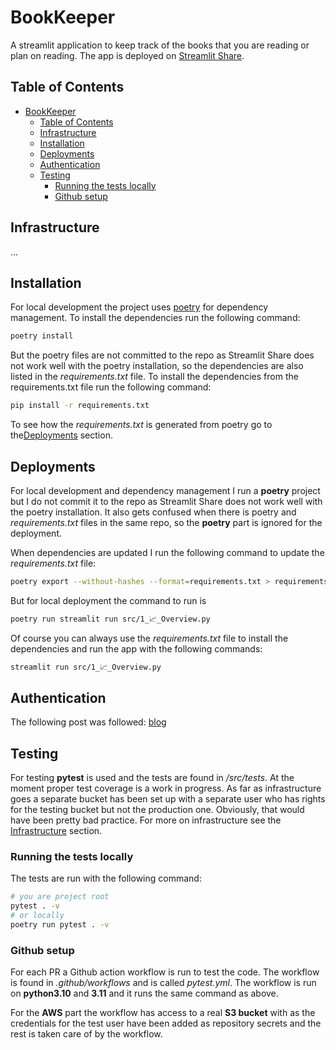 # BookKeeper

A streamlit application to keep track of the books that you are reading or plan on reading. The app is deployed on [Streamlit Share](https://bookkeeper.streamlit.app/).

## Table of Contents

- [BookKeeper](#bookkeeper)
  - [Table of Contents](#table-of-contents)
  - [Infrastructure](#infrastructure)
  - [Installation](#installation)
  - [Deployments](#deployments)
  - [Authentication](#authentication)
  - [Testing](#testing)
    - [Running the tests locally](#running-the-tests-locally)
    - [Github setup](#github-setup)

## Infrastructure

...

## Installation

For local development the project uses [poetry](https://python-poetry.org/) for dependency management. To install the dependencies run the following command:

```bash
poetry install
```

But the poetry files are not committed to the repo as Streamlit Share does not work well with the poetry installation, so the dependencies are also listed in the _requirements.txt_ file. To install the dependencies from the requirements.txt file run the following command:

```bash
pip install -r requirements.txt
```

To see how the _requirements.txt_ is generated from poetry go to the[Deployments](#deployments) section.

## Deployments

For local development and dependency management I run a **poetry** project but I do not commit it to the repo as Streamlit Share does not work well with the poetry installation. It also gets confused when there is poetry and _requirements.txt_ files in the same repo, so the **poetry** part is ignored for the deployment.

When dependencies are updated I run the following command to update the _requirements.txt_ file:

```bash
poetry export --without-hashes --format=requirements.txt > requirements.txt
```

But for local deployment the command to run is

```bash
poetry run streamlit run src/1_📈_Overview.py
```

Of course you can always use the _requirements.txt_ file to install the dependencies and run the app with the following commands:

```bash
streamlit run src/1_📈_Overview.py
```

## Authentication

The following post was followed: [blog](https://blog.streamlit.io/streamlit-authenticator-part-1-adding-an-authentication-component-to-your-app/)

## Testing

For testing **pytest** is used and the tests are found in _/src/tests_. At the moment proper test coverage is a work in progress.
As far as infrastructure goes a separate bucket has been set up with a separate user who has rights for the testing bucket but not the production one. Obviously, that would have been pretty bad practice. For more on infrastructure see the [Infrastructure](#infrastructure) section.

### Running the tests locally

The tests are run with the following command:

```bash
# you are project root
pytest . -v
# or locally
poetry run pytest . -v
```

### Github setup

For each PR a Github action workflow is run to test the code. The workflow is found in _.github/workflows_ and is called _pytest.yml_. The workflow is run on **python3.10** and **3.11** and it runs the same command as above.

For the **AWS** part the workflow has access to a real **S3 bucket** with as the credentials for the test user have been added as repository secrets and the rest is taken care of by the workflow.
